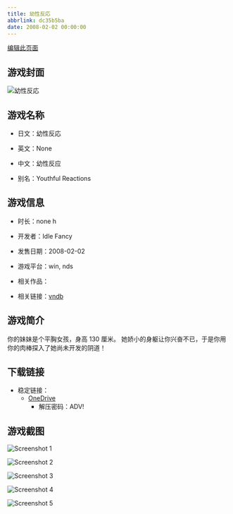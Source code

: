```yaml
---
title: 幼性反応
abbrlink: dc35b5ba
date: 2008-02-02 00:00:00
---
```

[编辑此页面](https://github.com/ACG-3/ADV3-source/blob/main/source/_posts/games/%E5%B9%BC%E6%80%A7%E5%8F%8D%E5%BF%9C.md)

## 游戏封面

![幼性反応](https://pan.timero.xyz/d/onedrive/img_lib_001/%E5%B9%BC%E6%80%A7%E5%8F%8D%E5%BF%9C_cover.avif)


## 游戏名称

- 日文：幼性反応
- 英文：None
- 中文：幼性反应

- 别名：Youthful Reactions


## 游戏信息

- 时长：none h
- 开发者：Idle Fancy
- 发售日期：2008-02-02
- 游戏平台：win, nds
- 相关作品：

- 相关链接：[vndb](https://vndb.org/v11959)


## 游戏简介

你的妹妹是个平胸女孩，身高 130 厘米。
她娇小的身躯让你兴奋不已，于是你用你的肉棒探入了她尚未开发的阴道！




## 下载链接

- 稳定链接：
    - [OneDrive](https://pan.timero.xyz/onedrive/adv_lib_001/%E5%B9%BC%E6%80%A7%E5%8F%8D%E5%BF%9C)
        - 解压密码：ADV!



## 游戏截图


![Screenshot 1](https://pan.timero.xyz/d/onedrive/img_lib_001/%E5%B9%BC%E6%80%A7%E5%8F%8D%E5%BF%9C_Screenshot_1.avif)

![Screenshot 2](https://pan.timero.xyz/d/onedrive/img_lib_001/%E5%B9%BC%E6%80%A7%E5%8F%8D%E5%BF%9C_Screenshot_2.avif)

![Screenshot 3](https://pan.timero.xyz/d/onedrive/img_lib_001/%E5%B9%BC%E6%80%A7%E5%8F%8D%E5%BF%9C_Screenshot_3.avif)

![Screenshot 4](https://pan.timero.xyz/d/onedrive/img_lib_001/%E5%B9%BC%E6%80%A7%E5%8F%8D%E5%BF%9C_Screenshot_4.avif)

![Screenshot 5](https://pan.timero.xyz/d/onedrive/img_lib_001/%E5%B9%BC%E6%80%A7%E5%8F%8D%E5%BF%9C_Screenshot_5.avif)

